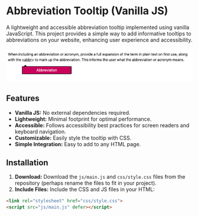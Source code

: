 # Abbreviation Tooltip (Vanilla JS)

A lightweight and accessible abbreviation tooltip implemented using vanilla JavaScript. This project provides a simple way to add informative tooltips to abbreviations on your website, enhancing user experience and accessibility.

![example](./public/example.png)

## Features

*   **Vanilla JS:** No external dependencies required.
*   **Lightweight:** Minimal footprint for optimal performance.
*   **Accessible:** Follows accessibility best practices for screen readers and keyboard navigation.
*   **Customizable:** Easily style the tooltip with CSS.
*   **Simple Integration:** Easy to add to any HTML page.

## Installation

1.  **Download:** Download the `js/main.js` and `css/style.css` files from the repository (perhaps rename the files to fit in your project).
2.  **Include Files:** Include the CSS and JS files in your HTML:

```html
<link rel="stylesheet" href="css/style.css">
<script src="js/main.js" defer></script>